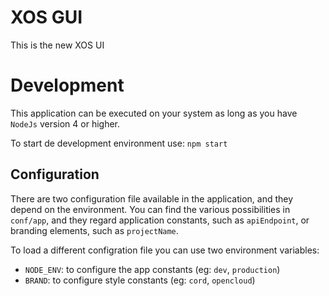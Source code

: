 # XOS GUI

This is the new XOS UI

# Development

This application can be executed on your system as long as you have `NodeJs` version 4 or higher.

To start de development environment use: `npm start`

## Configuration

There are two configuration file available in the application, and they depend on the environment. You can find the various possibilities in `conf/app`, and they regard application constants, such as `apiEndpoint`, or branding elements, such as `projectName`.

To load a different configration file you can use two environment variables:
- `NODE_ENV`: to configure the app constants (eg: `dev`, `production`)
- `BRAND`: to configure style constants (eg: `cord`, `opencloud`)



